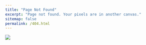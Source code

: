 ```yaml
---
title: "Page Not Found"
excerpt: "Page not found. Your pixels are in another canvas."
sitemap: false
permalink: /404.html
---
```


<!-- Sorry, but the page you were trying to view does not exist. -->
![](https://png.pngtree.com/png-vector/20220726/ourmid/pngtree-404-error-illustration-page-not-png-image_6078836.png)